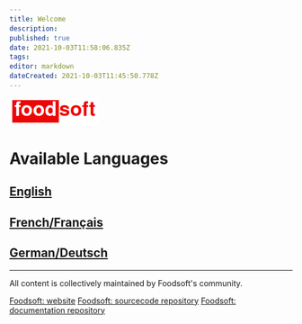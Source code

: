 ```yaml
---
title: Welcome
description: 
published: true
date: 2021-10-03T11:58:06.835Z
tags: 
editor: markdown
dateCreated: 2021-10-03T11:45:50.778Z
---
```



![fs-logo.png](/assets/fs-logo.png)



# Available Languages

## [English](/en/home)
## [French/Français](/fr/home)
## [German/Deutsch](/de/home)

---

All content is collectively maintained by Foodsoft's community.

[Foodsoft: website](https://foodcoops.net/)
[Foodsoft: sourcecode repository](https://github.com/foodcoops/foodsoft)
[Foodsoft: documentation repository](https://github.com/foodcoops/user-docs)
